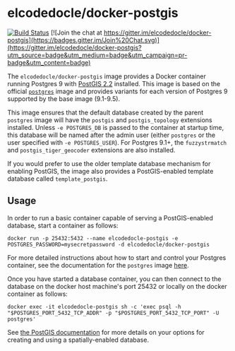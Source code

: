 # elcodedocle/docker-postgis

[![Build Status](https://travis-ci.org/elcodedocle/docker-postgis.svg)](https://travis-ci.org/elcodedocle/docker-postgis) [![Join the chat at https://gitter.im/elcodedocle/docker-postgis](https://badges.gitter.im/Join%20Chat.svg)](https://gitter.im/elcodedocle/docker-postgis?utm_source=badge&utm_medium=badge&utm_campaign=pr-badge&utm_content=badge)

The `elcodedocle/docker-postgis` image provides a Docker container running Postgres 9 with [PostGIS 2.2](http://postgis.net/) installed. This image is based on the official [`postgres`](https://registry.hub.docker.com/_/postgres/) image and provides variants for each version of Postgres 9 supported by the base image (9.1-9.5).

This image ensures that the default database created by the parent `postgres` image will have the `postgis` and `postgis_topology` extensions installed.  Unless `-e POSTGRES_DB` is passed to the container at startup time, this database will be named after the admin user (either `postgres` or the user specified with `-e POSTGRES_USER`). For Postgres 9.1+, the `fuzzystrmatch` and `postgis_tiger_geocoder` extensions are also installed.

If you would prefer to use the older template database mechanism for enabling PostGIS, the image also provides a PostGIS-enabled template database called `template_postgis`.

## Usage

In order to run a basic container capable of serving a PostGIS-enabled database, start a container as follows:

    docker run -p 25432:5432 --name elcodedocle-postgis -e POSTGRES_PASSWORD=mysecretpassword -d elcodedocle/docker-postgis

For more detailed instructions about how to start and control your Postgres container, see the documentation for the `postgres` image [here](https://registry.hub.docker.com/_/postgres/).

Once you have started a database container, you can then connect to the database on the docker host machine's port 25432 or locally on the docker container as follows:

    docker exec -it elcodedocle-postgis sh -c 'exec psql -h "$POSTGRES_PORT_5432_TCP_ADDR" -p "$POSTGRES_PORT_5432_TCP_PORT" -U postgres'

See [the PostGIS documentation](http://postgis.net/docs/postgis_installation.html#create_new_db_extensions) for more details on your options for creating and using a spatially-enabled database.
